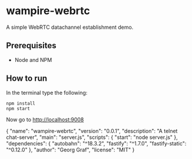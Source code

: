 wampire-webrtc
==================

A simple WebRTC datachannel establishment demo.

## Prerequisites

- Node and NPM

## How to run

In the terminal type the following:

```
npm install
npm start
```

Now go to [http://localhost:9008][link]

[link]: http://localhost:9008


{
  "name": "wampire-webrtc",
  "version": "0.0.1",
  "description": "A telnet chat-server",
  "main": "server.js",
  "scripts": {
    "start": "node server.js"
  },
  "dependencies": {
    "autobahn": "^18.3.2",
    "fastify": "^1.7.0",
    "fastify-static": "^0.12.0"
  },
  "author": "Georg Graf",
  "license": "MIT"
}